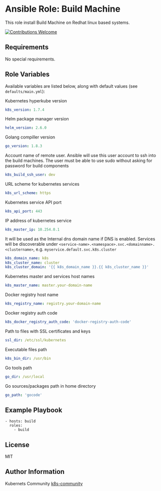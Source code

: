 Ansible Role: Build Machine
===========================

This role install Build Machine on Redhat linux based systems.

[![Contributions Welcome](https://img.shields.io/badge/contributions-welcome-brightgreen.svg?style=flat)](https://github.com/k8s-community/cluster-deploy/issues)

Requirements
------------

No special requirements.


Role Variables
--------------

Available variables are listed below, along with default values (see `defaults/main.yml`):


Kubernetes hyperkube version
```yaml
k8s_version: 1.7.4
```

Helm package manager version
```yaml
helm_version: 2.6.0
```

Golang compiller version
```yaml
go_version: 1.8.3
```

Account name of remote user. Ansible will use this user account to ssh into
the build machines. The user must be able to use sudo without asking
for password for build components
```yaml
k8s_build_ssh_user: dev
```

URL scheme for kubernetes services
```yaml
k8s_url_scheme: https
```

Kubernetes service API port
```yaml
k8s_api_port: 443
```

IP address of kubernetes service
```yaml
k8s_master_ip: 10.254.0.1
```

It will be used as the Internal dns domain name if DNS is enabled.
Services will be discoverable under
`<service-name>.<namespace>.svc.<domainname>.<clustername>`, e.g.
`myservice.default.svc.k8s.cluster`
```yaml
k8s_domain_name: k8s
k8s_cluster_name: cluster
k8s_cluster_domain: '{{ k8s_domain_name }}.{{ k8s_cluster_name }}'
```

Kubernetes master and services host names
```yaml
k8s_master_name: master.your-domain-name
```

Docker registry host name
```yaml
k8s_registry_name: registry.your-domain-name
```

Docker registry auth code
```yaml
k8s_docker_registry_auth_code: 'docker-registry-auth-code'
```

Path to files with SSL certificates and keys
```yaml
ssl_dir: /etc/ssl/kubernetes
```

Executable files path
```yaml
k8s_bin_dir: /usr/bin
```

Go tools path
```yaml
go_dir: /usr/local
```

Go sources/packages path in home directory
```yaml
go_path: 'gocode'
```


Example Playbook
----------------

	- hosts: build
	  roles:
	    - build

License
-------

MIT

Author Information
------------------

Kubernets Community [k8s-community](https://github.com/k8s-community)
